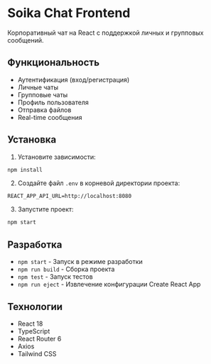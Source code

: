 # Soika Chat Frontend

Корпоративный чат на React с поддержкой личных и групповых сообщений.

## Функциональность

- Аутентификация (вход/регистрация)
- Личные чаты
- Групповые чаты
- Профиль пользователя
- Отправка файлов
- Real-time сообщения

## Установка

1. Установите зависимости:
```bash
npm install
```

2. Создайте файл `.env` в корневой директории проекта:
```env
REACT_APP_API_URL=http://localhost:8080
```

3. Запустите проект:
```bash
npm start
```

## Разработка

- `npm start` - Запуск в режиме разработки
- `npm run build` - Сборка проекта
- `npm test` - Запуск тестов
- `npm run eject` - Извлечение конфигурации Create React App

## Технологии

- React 18
- TypeScript
- React Router 6
- Axios
- Tailwind CSS 